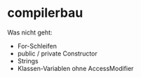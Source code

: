 # compilerbau

Was nicht geht:
- For-Schleifen
- public / private Constructor
- Strings
- Klassen-Variablen ohne AccessModifier